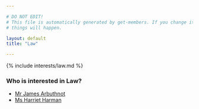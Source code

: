 ```yaml
---

# DO NOT EDIT!
# This file is automatically generated by get-members. If you change it, bad
# things will happen.

layout: default
title: "Law"

---
```


{% include interests/law.md %}

### Who is interested in Law?


* [Mr James Arbuthnot](members/mr-james-arbuthnot.html)
* [Ms Harriet Harman](members/ms-harriet-harman.html)
